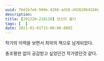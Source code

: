 ```yaml
---
uuid: 7bd1b7e6-569e-4266-ad16-d42628b41b0c
description: 
title: [201220~210110] 당신이 옳다
tags: [  ]
date: 2021-01-01T15:00:00.000Z
---
```







작가의 이력을 보면서 최악의 책으로 남게되었다.

충조평판 없이 공감받고 싶었던건 작가였던것 같다.